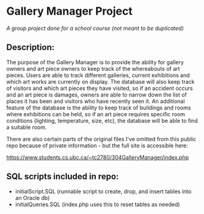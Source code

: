 # Gallery Manager Project


_A group project done for a school course (not meant to be duplicated)_ 

## Description: 
The purpose of the Gallery Manager is to provide the ability for gallery owners
and art piece owners to keep track of the whereabouts of art pieces. 
Users are able to track different galleries, current exhibitions and
which art works are currently on display. The database will also keep
track of visitors and which art pieces they have visited, so if an accident
occurs and an art piece is damages, owners are able to narrow down the list of
places it has been and visitors who have recently seen it. An additional
feature of the database is the ability to keep track of buildings and rooms
where exhibitions can be held, so if an art piece requires specific room
conditions (lighting, temperature, size, etc), the database will be
able to find a suitable room.

There are also certain parts
of the original files I've omitted from this public repo because
of private information - but the full site is accessible here:

[//]: # (### You can access the full site here:)
https://www.students.cs.ubc.ca/~tc2780/304GalleryManager/index.php

## SQL scripts included in repo:
- initialScript.SQL (runnable script to create, drop, and insert tables into an Oracle db)
- initialQueries.SQL (index.php uses this to reset tables as needed)